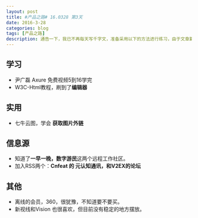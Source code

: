 ```yaml
---
layout: post
title: #产品之路# 16.0328 第3天
date: 2016-3-28
categories: blog
tags: [产品之路]
description: 通告一下，我已不再每天写千字文，准备采用以下的方法进行练习，由于文章篇幅较长，链接较多，建议到简书或博客进行阅读。
---
```



## 学习
- 尹广磊 Axure 免费视频5到16学完
- W3C-Html教程，刷到了**编辑器**

## 实用
- 七牛云图，学会 **获取图片外链**

## 信息源
- 知道了**一早一晚，数字游民**这两个远程工作社区。
- 加入RSS两个：**Cnfeat 的 元认知通讯，和V2EX的论坛**

## 其他
- 离线的会员，360，很犹豫，不知道要不要买。
- 新视线和Vision 也很喜欢，但目前没有稳定的地方摆放。